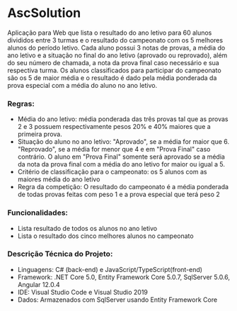 # AscSolution

Aplicação para Web que lista o resultado do ano letivo para 60 alunos divididos entre 3 turmas e o resultado do campeonato
com os 5 melhores alunos do período letivo.
Cada aluno possui 3 notas de provas, a média do ano letivo e a situação no final do ano letivo (aprovado ou reprovado), 
além do seu número de chamada, a nota da prova final caso necessário e sua respectiva turma.
Os alunos classificados para participar do campeonato são os 5 de maior média e o resultado é dado pela média
ponderada da prova especial com a média do aluno no ano letivo.

### Regras:

- Média do ano letivo: média ponderada das três provas tal que as provas 2 e 3 possuem respectivamente pesos 20% e 40% maiores que a primeira prova.
- Situação do aluno no ano letivo: "Aprovado", se a média for maior que 6. "Reprovado", se a média for menor que 4 e em "Prova Final" caso contrário.
O aluno em "Prova Final" somente será aprovado se a média da nota da prova final com a média do ano letivo for maior ou igual a 5.
- Critério de classificação para o campeonato: os 5 alunos com as maiores média do ano letivo
- Regra da competição: O resultado do campeonato é a média ponderada de todas provas feitas com peso 1 e a prova especial que terá peso 2

### Funcionalidades:

- Lista resultado de todos os alunos no ano letivo
- Lista o resultado dos cinco melhores alunos no campeonato

### Descrição Técnica do Projeto:

- Linguagens: C# (back-end) e JavaScript/TypeScript(front-end)
- Framework: .NET Core 5.0, Entity Framework Core 5.0.7, SqlServer 5.0.6, Angular 12.0.4
- IDE: Visual Studio Code e Visual Studio 2019
- Dados: Armazenados com SqlServer usando Entity Framework Core



